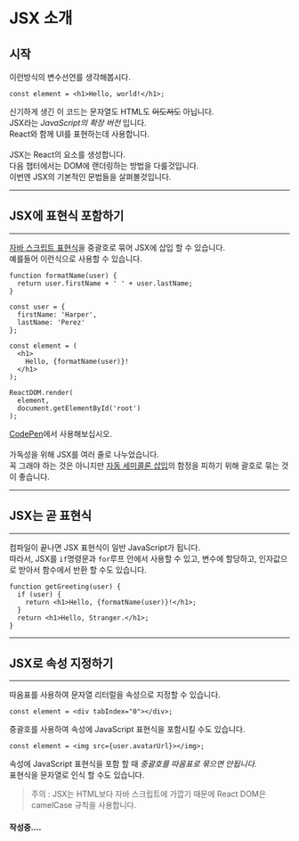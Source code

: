 JSX 소개
==========

## 시작

이런방식의 변수선언를 생각해봅시다.
```JSX
const element = <h1>Hello, world!</h1>;
```
신기하게 생긴 이 코드는 문자열도 HTML도 ~~이도저도~~ 아닙니다.<br>
JSX라는 *JavaScript의 확장 버전* 입니다.<br>
React와 함께 UI를 표현하는데 사용합니다.<br>
<br>
JSX는 React의 요소를 생성합니다.<br>
다음 챕터에서는 DOM에 랜더링하는 방법을 다룰것입니다.<br>
이번엔 JSX의 기본적인 문법들을 살펴볼것입니다.<br>

-------
JSX에 표현식 포함하기
-----------
-------
[자바 스크립트 표현식](https://developer.mozilla.org/en-US/docs/Web/JavaScript/Guide/Expressions_and_Operators#Expressions)을 중괄호로 묶어 JSX에 삽입 할 수 있습니다.<br>
예를들어 이런식으로 사용할 수 있습니다.
```JSX
function formatName(user) {
  return user.firstName + ' ' + user.lastName;
}

const user = {
  firstName: 'Harper',
  lastName: 'Perez'
};

const element = (
  <h1>
    Hello, {formatName(user)}!
  </h1>
);

ReactDOM.render(
  element,
  document.getElementById('root')
);
```
[CodePen](http://codepen.io/gaearon/pen/PGEjdG?editors=0010)에서 사용해보십시오.<br>
<br>
가독성을 위해 JSX를 여러 줄로 나누었습니다.<br>
꼭 그래야 하는 것은 아니지만 [자동 세미콜론 삽입](http://stackoverflow.com/q/2846283)의 함정을 피하기 위해 괄호로 묶는 것이 좋습니다.<br>

---------
JSX는 곧 표현식
----------
----------
컴파일이 끝나면 JSX 표현식이 일반 JavaScript가 됩니다.<br>
따라서, JSX를 ```if```명령문과 ```for```루프 안에서 사용할 수 있고, 변수에 할당하고, 인자값으로 받아서 함수에서 반환 할 수도 있습니다.<br>
```JSX
function getGreeting(user) {
  if (user) {
    return <h1>Hello, {formatName(user)}!</h1>;
  }
  return <h1>Hello, Stranger.</h1>;
}
```

---------
JSX로 속성 지정하기
----------
-------
따옴표를 사용하여 문자열 리터럴을 속성으로 지정할 수 있습니다.
```JSX
const element = <div tabIndex="0"></div>;
```
중괄호를 사용하여 속성에 JavaScript 표현식을 포함시킬 수도 있습니다.
```JSX
const element = <img src={user.avatarUrl}></img>;
```
속성에 JavaScript 표현식을 포함 할 때 *중괄호를 따옴표로 묶으면 안됩니다.*<br>
표현식을 문자열로 인식 할 수도 있습니다.<br>
>주의 :
JSX는 HTML보다 자바 스크립트에 가깝기 때문에 React DOM은 camelCase 규칙을 사용합니다.

#### 작성중....
